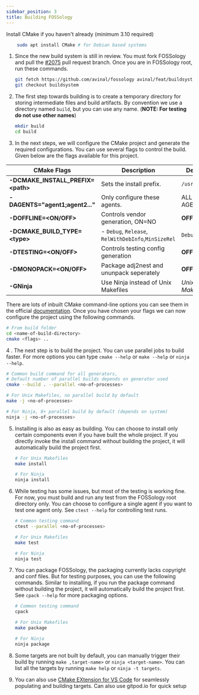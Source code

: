 ```yaml
---
sidebar_position: 3
title: Building FOSSology
---
```

<!--
SPDX-License-Identifier: CC-BY-SA-4.0

SPDX-FileCopyrightText: 2021 Avinal Kumar <avinal.xlvii@gmail.com>
-->

Install CMake if you haven't already (minimum 3.10 required)

```bash
    sudo apt install CMake # for Debian based systems
```

1.  Since the new build system is still in review. You must fork
    FOSSology and pull the
    [\#2075](https://github.com/fossology/fossology/pull/2075) pull
    request branch. Once you are in FOSSology root, run these commands.

    ```bash
    git fetch https://github.com/avinal/fossology avinal/feat/buildsystem:buildsystem
    git checkout buildsystem
    ```

2.  The first step towards building is to create a temporary directory
    for storing intermediate files and build artifacts. By convention we
    use a directory named `build`, but you can use any
    name. (**NOTE: For testing do not use other names**)

    ```bash
    mkdir build
    cd build
    ```

3.  In the next steps, we will configure the CMake project and generate
    the required configurations. You can use several flags to control
    the build. Given below are the flags available for this project.

| CMake Flags            | Description                  | Default     |
| --- | --- | --- |
| **-DCMAKE_INSTALL_PREFIX=\<path\>** | Sets the install prefix. | `/usr/local` |
| **-DAGENTS="agent1;agent2..."** | Only configure these agents. | ALL AGENTS  |
| **-DOFFLINE=\<ON/OFF\>** | Controls vendor generation, ON=NO  | **OFF**     |
| **-DCMAKE_BUILD_TYPE=\<type\>** | -   `Debug`, `Release`, `RelWithDebInfo`,`MinSizeRel`     | `Debug` |
| **-DTESTING=\<ON/OFF\>** | Controls testing config generation    | **OFF**   |
| **-DMONOPACK=\<ON/OFF\>** | Package adj2nest and ununpack seperately        | **OFF**     |
| **-GNinja**            | Use Ninja instead of Unix Makefiles   | *Unix MakeFiles*      |

There are lots of inbuilt CMake command-line options you can see them in the official [documentation](https://cmake.org/cmake/help/v3.10/manual/cmake.1.html). Once you have chosen your flags we can now configure the project using the following commands.

```bash
# From build folder
cd <name-of-build-directory>
cmake <flags> ..
```

4 .  The next step is to build the project. You can use parallel jobs to build faster. For more options you can type `cmake --help` or `make --help` or `ninja --help`.

```bash
# Common build command for all generators,
# Default number of parallel builds depends on generator used
cmake --build . --parallel <no-of-processes>

# For Unix Makefiles, no parallel build by default
make -j <no-of-processes>

# For Ninja, 8+ parallel build by default (depends on system)
ninja -j <no-of-processes>
```

5.  Installing is also as easy as building. You can choose to install
    only certain components even if you have built the whole project. If
    you directly invoke the install command without building the
    project, it will automatically build the project first.

    ```bash
    # For Unix Makefiles
    make install

    # For Ninja
    ninja install
    ```

6.  While testing has some issues, but most of the testing is working
    fine. For now, you must build and run any test from the FOSSology
    root directory only. You can choose to configure a single agent if
    you want to test one agent only. See `ctest --help` for
    controlling test runs.

    ```bash
    # Common testing command
    ctest --parallel <no-of-processes>

    # For Unix Makefiles
    make test

    # For Ninja
    ninja test
    ```

7.  You can package FOSSology, the packaging currently lacks copyright
    and conf files. But for testing purposes, you can use the following
    commands. Similar to installing, if you run the package command
    without building the project, it will automatically build the
    project first. See `cpack --help` for more packaging
    options.

    ```bash
    # Common testing command
    cpack

    # For Unix Makefiles
    make package

    # For Ninja
    ninja package
    ```
8. Some targets are not built by default, you can manually trigger their build by running `make ,target-name>` or `ninja <target-name>`. You can list all the targets by running `make help` or `ninja -t targets`.

9. You can also use [CMake EXtension for VS Code](https://code.visualstudio.com/docs/cpp/cmake-linux) for seamlessly populating and building targets. Can also use gitpod.io for quick setup
